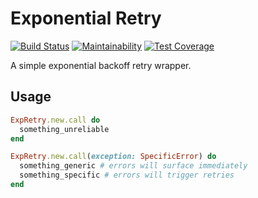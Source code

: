 # Exponential Retry

[![Build Status](https://travis-ci.org/jfiander/exp-retry.svg)](https://travis-ci.org/jfiander/exp-retry)
[![Maintainability](https://api.codeclimate.com/v1/badges/4c8be06f11872994f2c7/maintainability)](https://codeclimate.com/github/jfiander/exp-retry/maintainability)
[![Test Coverage](https://api.codeclimate.com/v1/badges/4c8be06f11872994f2c7/test_coverage)](https://codeclimate.com/github/jfiander/exp-retry/test_coverage)

A simple exponential backoff retry wrapper.

## Usage

```ruby
ExpRetry.new.call do
  something_unreliable
end

ExpRetry.new.call(exception: SpecificError) do
  something_generic # errors will surface immediately
  something_specific # errors will trigger retries
end
```
